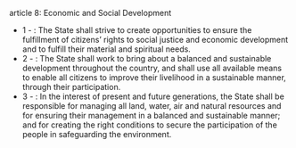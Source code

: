 article 8: Economic and Social Development

<ul>
			<li>1 - : The State shall strive to create opportunities to ensure the fulfillment of citizens’ rights to social justice and economic development and to fulfill their material and spiritual needs.<ul>
			</ul></li>			<li>2 - : The State shall work to bring about a balanced and sustainable development throughout the country, and shall use all available means to enable all citizens to improve their livelihood in a sustainable manner, through their participation.<ul>
			</ul></li>			<li>3 - : In the interest of present and future generations, the State shall be responsible for managing all land, water, air and natural resources and for ensuring their management in a balanced and sustainable manner; and for creating the right conditions to secure the participation of the people in safeguarding the environment.<ul>
			</ul></li></ul>